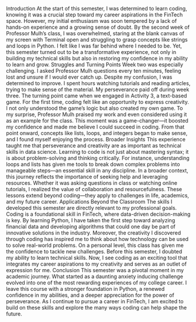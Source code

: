 Introduction
At the start of this semester, I was determined to learn coding, knowing it was a crucial step toward my career aspirations in the FinTech space. However, my initial enthusiasm was soon tempered by a lack of hands-on experience and a growing sense of doubt. By the second week of Professor Mulh’s class, I was overwhelmed, staring at the blank canvas of my screen with Terminal open and struggling to grasp concepts like strings and loops in Python. I felt like I was far behind where I needed to be. Yet, this semester turned out to be a transformative experience, not only in building my technical skills but also in restoring my confidence in my ability to learn and grow.
Struggles and Turning Points
Week two was especially challenging. I asked Professor Mulh questions every ten minutes, feeling lost and unsure if I would ever catch up. Despite my confusion, I was determined to improve. I spent hours watching tutorials and reading articles, trying to make sense of the material. My perseverance paid off during week three.
The turning point came when we engaged in Activity 3, a text-based game. For the first time, coding felt like an opportunity to express creativity. I not only understood the game’s logic but also created my own game. To my surprise, Professor Mulh praised my work and even considered using it as an example for the class. This moment was a game-changer—it boosted my confidence and made me believe I could succeed in coding. From that point onward, concepts like lists, loops, and integers began to make sense, and I found myself enjoying the process.
Broader Insights
This experience taught me that perseverance and creativity are as important as technical skills in data science. Learning to code is not just about mastering syntax; it is about problem-solving and thinking critically. For instance, understanding loops and lists has given me tools to break down complex problems into manageable steps—an essential skill in any discipline.
In a broader context, this journey reflects the importance of seeking help and leveraging resources. Whether it was asking questions in class or watching online tutorials, I realized the value of collaboration and resourcefulness. These lessons extend beyond coding—they apply to challenges in life, academics, and my future career.
Applications Beyond the Classroom
The skills I developed this semester are directly relevant to my professional goals. Coding is a foundational skill in FinTech, where data-driven decision-making is key. By learning Python, I have taken the first step toward analyzing financial data and developing algorithms that could one day be part of innovative solutions in the industry. Moreover, the creativity I discovered through coding has inspired me to think about how technology can be used to solve real-world problems.
On a personal level, this class has given me the confidence to tackle new challenges. Before this semester, I doubted my ability to learn technical skills. Now, I see coding as an exciting tool that integrates my career aspirations to my creativity and serves as an outlet of expression for me.
Conclusion
This semester was a pivotal moment in my academic journey. What started as a daunting anxiety inducing challenge evolved into one of the most rewarding experiences of my college career. I leave this course with a stronger foundation in Python, a renewed confidence in my abilities, and a deeper appreciation for the power of perseverance. As I continue to pursue a career in FinTech, I am excited to build on these skills and explore the many ways coding can help shape the future.
